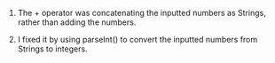 1) The + operator was concatenating the inputted numbers as Strings, rather than adding the numbers.

2) I fixed it by using parseInt() to convert the inputted numbers from Strings to integers. 
